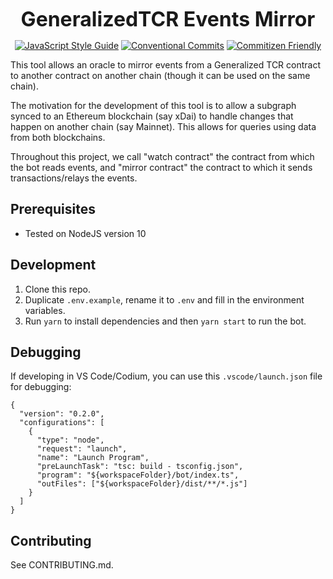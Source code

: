<p align="center">
  <b style="font-size: 32px;">GeneralizedTCR Events Mirror</b>
</p>

<p align="center">
  <a href="https://standardjs.com"><img src="https://img.shields.io/badge/code_style-standard-brightgreen.svg" alt="JavaScript Style Guide"></a>
  <a href="https://conventionalcommits.org"><img src="https://img.shields.io/badge/Conventional%20Commits-1.0.0-yellow.svg" alt="Conventional Commits"></a>
  <a href="http://commitizen.github.io/cz-cli/"><img src="https://img.shields.io/badge/commitizen-friendly-brightgreen.svg" alt="Commitizen Friendly"></a>
</p>

This tool allows an oracle to mirror events from a Generalized TCR contract to another contract on another chain (though it can be used on the same chain).

The motivation for the development of this tool is to allow a subgraph synced to an Ethereum blockchain (say xDai) to handle changes that happen on another chain (say Mainnet). This allows for queries using data from both blockchains.

Throughout this project, we call "watch contract" the contract from which the bot reads events, and "mirror contract" the contract to which it sends transactions/relays the events.

## Prerequisites

- Tested on NodeJS version 10

## Development

1.  Clone this repo.
2.  Duplicate `.env.example`, rename it to `.env` and fill in the environment variables.
3.  Run `yarn` to install dependencies and then `yarn start` to run the bot.

## Debugging

If developing in VS Code/Codium, you can use this `.vscode/launch.json` file for debugging:

```
{
  "version": "0.2.0",
  "configurations": [
    {
      "type": "node",
      "request": "launch",
      "name": "Launch Program",
      "preLaunchTask": "tsc: build - tsconfig.json",
      "program": "${workspaceFolder}/bot/index.ts",
      "outFiles": ["${workspaceFolder}/dist/**/*.js"]
    }
  ]
}
```

## Contributing

See CONTRIBUTING.md.